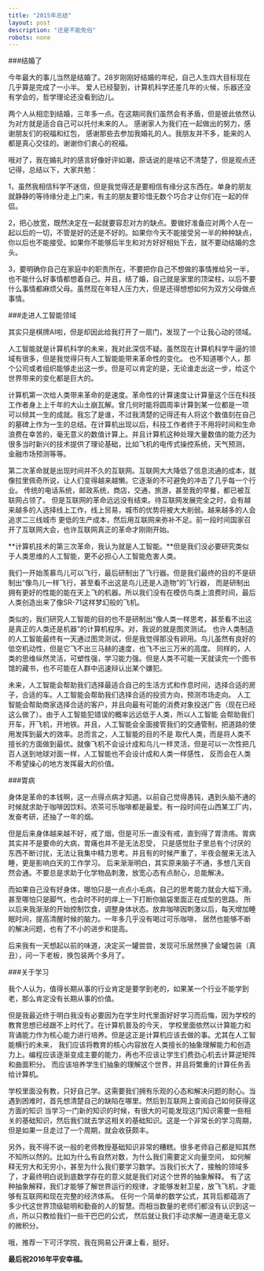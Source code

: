 ```yaml
---
title: "2015年总结"
layout: post
description: "还是不能免俗"
robots: none
---
```


###结婚了

今年最大的事儿当然是结婚了。28岁刚刚好结婚的年纪，自己人生四大目标现在几乎算是完成了一小半。
爱人已经娶到，计算机科学还差几年的火候，乐器还没有学会的，哲学理论还没看到边儿。

两个人从相恋到结婚，三年多一点。在这期间我们虽然会有矛盾，但是彼此依然认为对方就是适合自己可以托付未来的人。
感谢家人为我们在一起做出的努力，感谢朋友们的祝福和红包，
感谢那些去参加我婚礼的人。我朋友并不多，能来的人都是真心交往的。谢谢你们衷心的祝福。

哦对了，我在婚礼时的感言好像好评如潮，原话说的是啥记不清楚了，但是观点还记得，总结以下，大家共勉：

1，虽然我相信科学不迷信，但是我觉得还是要相信有缘分这东西在。单身的朋友就静静的等待缘分走上门来，有主的朋友要珍惜无数个巧合才让你们在一起的伴侣。

2，把心放宽，既然决定在一起就要容忍对方的缺点。要做好准备应对两个人在一起以后的一切，不管是好的还是不好的。如果你今天不能接受另一半的种种缺点，
你以后也不能接受。如果你不能够后半生和对方好好相处下去，就不要动结婚的念头。

3，要明确你自己在家庭中的职责所在，不要把你自己不想做的事情推给另一半，也不能什么好事情都想着自己。并且，结了婚，自己就是家里的顶梁柱，以后不要
什么事情都麻烦父母。虽然现在年轻人压力大，但是还得想想如何为双方父母做点事情。

###走进人工智能领域

其实只是棋牌AI啦，但是却因此给我打开了一扇门，发现了一个让我心动的领域。

人工智能就是计算机科学的未来，我对此深信不疑。虽然现在计算机科学牛逼的领域有很多，但是我觉得只有人工智能能带来革命性的变化。
也不知道哪个人，那个公司或者组织能够走出这一步。但是可以肯定的是，无论谁走出这一步，给这个世界带来的变化都是巨大的。

计算机第一次给人类带来革命的是速度。革命性的计算速度让计算量这个压在科技工作者身上上千年的大山土崩瓦解。曾几何时能将圆周率计算到某一位都是一项
可以倾其一生的成就。我忘了是谁，不过我清楚的记得还有人将这个数值刻在自己的墓碑上作为一生的总结。在计算机出现以后，科技工作者终于不用将时间和生命
浪费在幸苦的，毫无意义的数值计算上。并且计算机这种处理大量数值的能力还为很多当时新兴的技术提供了理论基础，比如飞机的电传式操控系统，天气预测，
金融市场预测等等。

第二次革命就是出现时间并不久的互联网。互联网大大降低了信息流通的成本，就像拉里佩奇所说，让人们变得越来越懒。它逐渐的不可避免的冲击了几乎每一个行业。
传统的电话系统，邮政系统，商店，交通，旅游，甚至我的早餐，都已被互联网占领了。
但是互联网的革命远远没有结束。待互联网发展完全之时，会有越来越多的人选择线上工作，线上贸易，城市的优势将被大大削弱。越来越多的人会追求二三线城市
更低的生产成本，然后用互联网来弥补不足。前一段时间国家召开了互联网大会，也许互联网真正的革命才刚刚开始。

**计算机技术的第三次革命，我认为就是人工智能。**但是我们没必要研究类似于人类思维的人工智能，更不必担心人工智能危害人类。

我们一开始羡慕鸟儿可以飞行，最后研制出了飞行器。但是我们最终的目的不是研制出“像鸟儿一样飞行，甚至看不出这是鸟儿还是人造物”的飞行器，
而是研制出拥有更好的性能的能在天上飞的机器。所以我们没有在模仿鸟类上浪费时间，最后人类创造出来了像SR-71这样梦幻般的飞机。

类似的，我们研究人工智能的目的也不是研制出“像人类一样思考，甚至看不出这是真正的人类还是机器”的计算机程序。对，我说的就是图灵测试。
也许人类制造的人工智能最终有一天通过图灵测试，但是我觉得那没有卵用。鸟儿虽然有良好的低空机动性，但是它飞不出三马赫的速度，也飞不出三万米的高度。
同样的，人类的思维纵然灵活，可塑性强，学习能力强。但是人类不可能一天就读完一个图书馆的藏书，也不可能在人群中迅速辩认出某个嫌犯。

未来，人工智能会帮助我们选择最适合自己的生活方式和作息时间，选择合适的房子，合适的车。人工智能会帮助我们选择合适的投资方向，预测市场走向。
人工智能会帮助商家选择合适的客户，并且向最有可能的消费对象投送广告（现在已经这么做了）。由于人工智能犯错误的概率远远低于人类，所以人工智能
会帮助我们开车，开飞机，开地铁。并且，人工智能会全面接管我们的交通管制，把道路的使用发挥到最大的效率。总而言之，人工智能的目的不是
取代人类，而是将人类不擅长的方面做到最优。就像飞机不会设计成和鸟儿一样灵活，但是可以一次性把几百人送到地球对面一样，人工智能也不会设计成和人类一样感性，
反而会在人类不希望操心的地方发挥最大的价值。

###胃病

身体是革命的本钱啊，这一点得点病才知道。以前自己觉得愚钝，遇到头脑不通的时候就求助于咖啡因饮料。浓茶可乐咖啡都是最爱。有一段时间在山西某工厂内，
发奋考研，还抽了一年的烟。

但是后来身体越来越不好，戒了烟，但是可乐一直没有戒，直到得了胃溃疡。胃病其实并不是要命的大病，胃痛也并不是无法忍受，
只是感觉肚子里总有个讨厌的东西不断讨扰，无法让我集中精力思考。并且有的时候严重了，半夜会醒来无法入睡，更是影响白天的工作学习。
后来渐渐明白，其实原来脑子不通，多想几天自然会通。不要总是求助于化学物品刺激，放宽心态有点耐心，总能解决。

而如果自己没有好身体，哪怕只是一点点小毛病，自己的思考能力就会大幅下滑。甚至哪怕只是脚气，也会时不时的痒上一下打断你脑袋里面正在成型的思路。
所以后来我渐渐的开始控制饮食，调整身体状态。放弃咖啡因刺激以后，每天增加睡眠时间，提高清醒时候的脑力。一年多几乎没有喝过可乐咖啡，
居然也能够不断的解决问题，也有了不小的进步和提高。

后来我有一天想起以前的味道，决定买一罐尝尝，发现可乐居然换了金罐包装（真丑），问一下老板，换包装两个多月了。

###关于学习

我个人认为，值得长期从事的行业肯定是要学到老的，如果某一个行业不能学到老，那么肯定没有长期从事的价值。

但是我最近终于明白我没有必要因为在学生时代里面好好学习而后悔，因为学校的教育思想已经跟不上时代了。在计算机普及的今天，
学校里面依然以计算能力和背诵能力作为核心能力进行培养。但是这正是计算机应该去做的事。尤其在人工智能横行的未来，
我们应该将教育的核心内容放在人类擅长的抽象理解能力和创造力上。编程应该逐渐变成主要的能力，再也不应该让学生们费劲心机去计算逆矩阵和曲面积分。
而应该培养学生们抽象的理解这个世界，并且将繁重的计算任务丢给计算机。

学校里面没有教，只好自己学。这需要我们拥有乐观的心态和解决问题的耐心。当遇到困难时，首先想清楚自己的缺陷在哪里。然后到互联网上查阅自己如何获得这方面的知识
当学习一门新的知识的时候，有很大的可能发现这门知识需要一些相关的基础知识，然后我们就去学这相关的基础知识。这是一个非常长的学习周期，
但是如果一旦走过了一个周期，就会收获颇丰。

另外，我不得不说一般的老师教授基础知识非常的糟糕。很多老师自己都是知其然不知所以然的。比如为什么有自然对数，为什么我们需要定义向量空间，
如何解释无穷大和无穷小，甚至为什么我们要学习数学。当我们长大了，接触的领域多了，才最终明白说到底数学存在的意义就是我们对这个世界的抽象解释。
有了这种抽象解释，我们才能够了解世界运行的规律，才能够发射卫星，放飞飞机，才能够有互联网和现在完整的经济体系。
任何一个简单的数学公式，其背后都蕴涵了多少代这世界顶级聪明和勤奋的人的智慧。而相当数量的老师们都没有认识到这一点，所以只教给我们一些干巴巴的公式，
然后就让我们手动求解一道道毫无意义的微积分。

哦，推荐一下可汗学院，我在网易公开课上看，挺好。

**最后祝2016年平安幸福。**